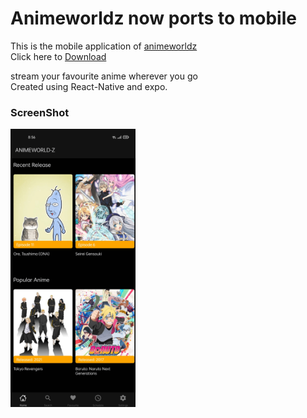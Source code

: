 # Animeworldz now ports to mobile

This is the mobile application of [animeworldz](https://github.com/Dovakiin0/animeworldz)  
Click here to [Download](https://github.com/Dovakiin0/animeworldz-mobile/releases/download/2.0.0/animeworldz-signed.apk)   

stream your favourite anime wherever you go  
Created using React-Native and expo.

### ScreenShot
<img src="ss.jpg" alt="drawing" width="200"/>
